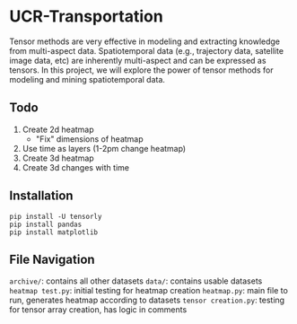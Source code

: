 # UCR-Transportation
Tensor methods are very effective in modeling and extracting knowledge from multi-aspect data. Spatiotemporal data (e.g., trajectory data, satellite image data, etc) are inherently multi-aspect and can be expressed as tensors. In this project, we will explore the power of tensor methods for modeling and mining spatiotemporal data.

## Todo
1. Create 2d heatmap
    - "Fix" dimensions of heatmap
2. Use time as layers (1-2pm change heatmap)
3. Create 3d heatmap
4. Create 3d changes with time

## Installation
```
pip install -U tensorly
pip install pandas
pip install matplotlib
```

## File Navigation
`archive/`: contains all other datasets
`data/`: contains usable datasets
`heatmap test.py`: initial testing for heatmap creation
`heatmap.py`: main file to run, generates heatmap according to datasets
`tensor creation.py`: testing for tensor array creation, has logic in comments
